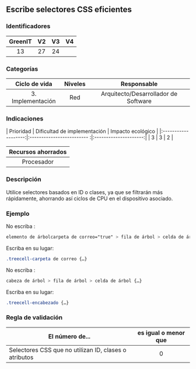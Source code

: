 ## Escribe selectores CSS eficientes

 ### Identificadores

 | GreenIT  | V2 | V3 | V4 |
 |:-------:|:----:|:----:|:----:|
 | 13 | 27 | 24 | |

 ### Categorías

 | Ciclo de vida | Niveles | Responsable |
 |:---------:|:----:|:----:|
 | 3. Implementación | Red | Arquitecto/Desarrollador de Software |

 ### Indicaciones

 | Prioridad | Dificultad de implementación | Impacto ecológico |
 |:-------------------:|:------------------------- :|:---------------------:|
 | 3 | 3 | 2 |

 |Recursos ahorrados |
 |:----------------------------------------------------------:|
 | Procesador |

 ### Descripción

 Utilice selectores basados en ID o clases, ya que se filtrarán más rápidamente, ahorrando así ciclos de CPU en el dispositivo asociado.

 ### Ejemplo

 No escriba :
 ```css
 elemento de árbolcarpeta de correo="true" > fila de árbol > celda de árbol {…}
 ```

Escriba en su lugar:

 ```css
 .treecell-carpeta de correo {…}
 ```

 No escriba :
 ```css
 cabeza de árbol > fila de árbol > celda de árbol {…}
 ```
Escriba en su lugar:
 ```css
 .treecell-encabezado {…}
 ```

 ### Regla de validación

 | El número de...                                       | es igual o menor que |
 |-------------------------------------------------------|:-------------------------:|
 | Selectores CSS que no utilizan ID, clases o atributos | 0 |
